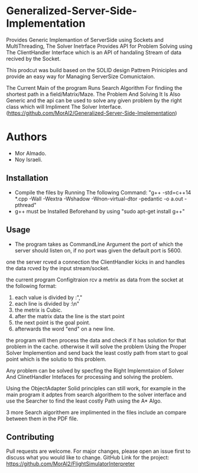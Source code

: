 # Generalized-Server-Side-Implementation

Provides Generic Implemantion of ServerSide using Sockets and MultiThreading, 
The Solver Inetrface Provides API for Problem Solving using The ClientHandler Interface which is an API
of handaling Stream of data recived by the Socket.

This prodcut was build based on the SOLID design Pattrem Priniciples and provide an easy way for Managing ServerSize Comunictaion.

The Current Main of the program Runs Search Algorithm For findiing the shortest path in a field/Matrix/Maze.
The Problem And Solving It Is Also Generic and the api can be used to solve any given problem by the right class which will Impliment The Solver Interface.
(https://github.com/MorAl2/Generalized-Server-Side-Implementation)

# Authors

- Mor Almado.
- Noy Israeli.


## Installation

- Compile the files by Running The following Command:
"g++ -std=c++14 *.cpp -Wall -Wextra -Wshadow -Wnon-virtual-dtor -pedantic -o a.out -pthread"
- g++ must be Installed Beforehand by using "sudo apt-get install g++" 

## Usage

- The program takes as CommandLine Argument the port of which the server should listen on, if no port was given the default port is 5600.

one the server rcved a connection the ClientHandler kicks in and handles the data rcved by the input stream/socket.

the current program Configitraion rcv a metrix as data from the socket at the following format:
1. each value is divided by :","
2. each line is divided by :\n"
3. the metrix is Cubic.
4. after the matrix data the line is the start point
5. the next point is the goal point.
6. afterwards the word "end" on a new line.

the program will then process the data and check if it has solution for that problem in the cache.
otherwise it will solve the problem Using the Proper Solver Implemention and send back the least costly path from start to goal point which is the solutio to this problem.

Any problem can be solved by specfing the Right Implemntaion of Solver And ClinetHandler Intefaces for processing and solving the problem.

Using the ObjectAdapter Solid principles can still work, for example in the main program it adptes from search algorithem to the solver interface and use the Searcher to find the least costly Path using the A* Algo.

3 more Search algorithem are implimented in the files include an compare between them in the PDF file.
## Contributing
Pull requests are welcome. For major changes, please open an issue first to discuss what you would like to change.
GitHub Link for the project: https://github.com/MorAl2/FlightSimulatorInterpreter
